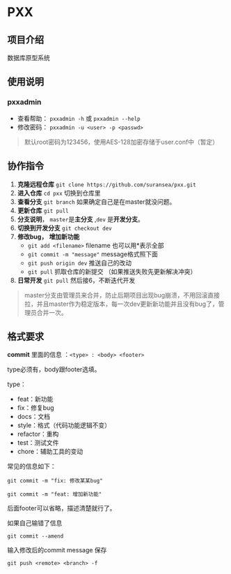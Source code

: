 # PXX

## 项目介绍

数据库原型系统

## 使用说明

### pxxadmin

* 查看帮助： `pxxadmin -h` 或 `pxxadmin --help`
* 修改密码： `pxxadmin -u <user> -p <passwd>`
> 默认root密码为123456，使用AES-128加密存储于user.conf中（暂定）

## 协作指令

1. **克隆远程仓库** `git clone https://github.com/suransea/pxx.git`
2. **进入仓库** `cd pxx` 切换到仓库里
3. **查看分支** `git branch`  如果确定自己是在master就没问题。
4. **更新仓库** `git pull`
5. **分支说明**， `master`是**主分支** ,`dev` 是**开发分支**。
6. **切换到开发分支** `git checkout dev`
7. **修改bug，** **增加新功能**  
   * `git add <filename>`  filename 也可以用*表示全部
   * `git commit -m "message"` message格式照下面
   * `git push origin dev` 推送自己的改动
   * `git pull` 抓取仓库的新提交 （如果推送失败先更新解决冲突）
8. **日常开发** `git pull` 然后接6，不断迭代开发

> master分支由管理员来合并，防止后期项目出现bug崩溃，不用回滚直接拉，并且master作为稳定版本，每一次dev更新新功能并且没有bug了，管理员合并一次。

## 格式要求

**commit** 里面的信息 ：`<type> : <body> <footer>`

type必须有，body跟footer选填。

type：

* feat：新功能
* fix：修复bug
* docs：文档
* style：格式（代码功能逻辑不变）
* refactor：重构
* test：测试文件
* chore：辅助工具的变动

常见的信息如下：

```shell
git commit -m "fix: 修改某某bug"

git commit -m "feat: 增加新功能"
```

后面footer可以省略，描述清楚就行了。

如果自己输错了信息

`git commit --amend`

输入修改后的commit message 保存

`git push <remote> <branch> -f`
